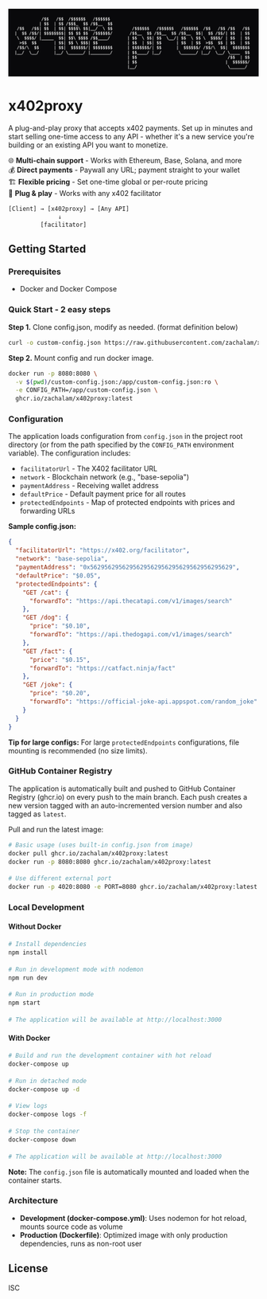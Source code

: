 ![x402proxy](images/x402proxy.png)

# x402proxy

A plug-and-play proxy that accepts x402 payments. Set up in minutes and start selling one-time access to any API - whether it's a new service you're building or an existing API you want to monetize.

🌐 **Multi-chain support** - Works with Ethereum, Base, Solana, and more  
💰 **Direct payments** - Paywall any URL; payment straight to your wallet  
🏗️ **Flexible pricing** - Set one-time global or per-route pricing  
🔌 **Plug & play** - Works with any x402 facilitator

```
[Client] → [x402proxy] → [Any API]
              ↓
         [facilitator]
```

## Getting Started

### Prerequisites
- Docker and Docker Compose

### Quick Start - 2 easy steps
**Step 1.** Clone config.json, modify as needed. (format definition below)
```bash
curl -o custom-config.json https://raw.githubusercontent.com/zachalam/x402proxy/refs/heads/main/config.json
```

**Step 2.** Mount config and run docker image.
```bash
docker run -p 8080:8080 \
  -v $(pwd)/custom-config.json:/app/custom-config.json:ro \
  -e CONFIG_PATH=/app/custom-config.json \
  ghcr.io/zachalam/x402proxy:latest
```

### Configuration

The application loads configuration from `config.json` in the project root directory (or from the path specified by the `CONFIG_PATH` environment variable). The configuration includes:

- `facilitatorUrl` - The X402 facilitator URL
- `network` - Blockchain network (e.g., "base-sepolia")
- `paymentAddress` - Receiving wallet address
- `defaultPrice` - Default payment price for all routes
- `protectedEndpoints` - Map of protected endpoints with prices and forwarding URLs

**Sample config.json:**

```json
{
  "facilitatorUrl": "https://x402.org/facilitator",
  "network": "base-sepolia",
  "paymentAddress": "0x5629562956295629562956295629562956295629",
  "defaultPrice": "$0.05",
  "protectedEndpoints": {
    "GET /cat": {
      "forwardTo": "https://api.thecatapi.com/v1/images/search"
    },
    "GET /dog": {
      "price": "$0.10",
      "forwardTo": "https://api.thedogapi.com/v1/images/search"
    },
    "GET /fact": {
      "price": "$0.15",
      "forwardTo": "https://catfact.ninja/fact"
    },
    "GET /joke": {
      "price": "$0.20",
      "forwardTo": "https://official-joke-api.appspot.com/random_joke"
    }
  }
}
```

**Tip for large configs:** For large `protectedEndpoints` configurations, file mounting is recommended (no size limits).

### GitHub Container Registry

The application is automatically built and pushed to GitHub Container Registry (ghcr.io) on every push to the main branch. Each push creates a new version tagged with an auto-incremented version number and also tagged as `latest`.

Pull and run the latest image:

```bash
# Basic usage (uses built-in config.json from image)
docker pull ghcr.io/zachalam/x402proxy:latest
docker run -p 8080:8080 ghcr.io/zachalam/x402proxy:latest

# Use different external port
docker run -p 4020:8080 -e PORT=8080 ghcr.io/zachalam/x402proxy:latest
```


### Local Development

#### Without Docker

```bash
# Install dependencies
npm install

# Run in development mode with nodemon
npm run dev

# Run in production mode
npm start

# The application will be available at http://localhost:3000
```

#### With Docker

```bash
# Build and run the development container with hot reload
docker-compose up

# Run in detached mode
docker-compose up -d

# View logs
docker-compose logs -f

# Stop the container
docker-compose down

# The application will be available at http://localhost:3000
```

**Note:** The `config.json` file is automatically mounted and loaded when the container starts.

### Architecture

- **Development (docker-compose.yml)**: Uses nodemon for hot reload, mounts source code as volume
- **Production (Dockerfile)**: Optimized image with only production dependencies, runs as non-root user

## License
ISC
